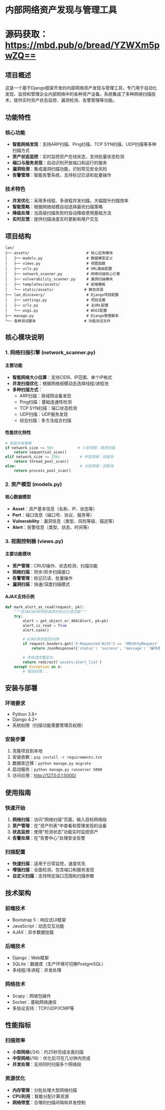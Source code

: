 # 内部网络资产发现与管理工具
# 源码获取：https://mbd.pub/o/bread/YZWXm5pwZQ==
## 项目概述

这是一个基于Django框架开发的内部网络资产发现与管理工具，专门用于自动化发现、监控和管理企业内部网络中的各种资产设备。系统集成了多种网络扫描技术，提供实时资产状态监控、漏洞检测、告警管理等功能。

## 功能特性

### 核心功能
- **智能网络发现**：支持ARP扫描、Ping扫描、TCP SYN扫描、UDP扫描等多种扫描方式
- **资产状态监控**：实时监控资产在线状态，支持批量状态检测
- **端口与服务发现**：自动识别开放端口和运行的服务
- **漏洞检测**：集成漏洞扫描功能，识别常见安全风险
- **告警管理**：智能告警系统，支持标记已读和批量操作

### 技术特色
- **并发优化**：采用多线程、多进程并发扫描，大幅提升扫描效率
- **智能策略**：根据网络规模自动选择最优扫描策略
- **降级处理**：当高级扫描失败时自动降级使用基础方法
- **实时反馈**：提供扫描进度实时更新和用户交互

## 项目结构

```
lan/
├── assets/                          # 核心应用模块
│   ├── models.py                    # 数据模型定义
│   ├── views.py                     # 视图函数
│   ├── urls.py                      # URL路由配置
│   ├── network_scanner.py           # 网络扫描核心引擎
│   ├── vulnerability_scanner.py     # 漏洞扫描模块
│   ├── templates/assets/            # 前端模板
│   └── static/assets/              # 静态资源
├── lan_discovery/                   # Django项目配置
│   ├── settings.py                  # 项目设置
│   ├── urls.py                      # 主URL配置
│   └── wsgi.py                      # WSGI配置
├── manage.py                        # Django管理脚本
└── 各种测试脚本                      # 功能测试文件
```

## 核心模块说明

### 1. 网络扫描引擎 (network_scanner.py)

#### 主要功能
- **智能网络大小估算**：支持CIDR、IP范围、单个IP格式
- **并发扫描优化**：根据网络规模动态选择线程/进程池
- **多种扫描方式**：
  - ARP扫描：局域网设备发现
  - Ping扫描：基础连通性检测
  - TCP SYN扫描：端口状态检测
  - UDP扫描：UDP服务发现
  - 综合扫描：多方法组合扫描

#### 性能优化特性
```python
# 智能并发策略
if network_size <= 50:           # 小型网络：顺序扫描
    return sequential_scan()
elif network_size <= 256:         # 中型网络：线程池
    return thread_pool_scan()
else:                             # 大型网络：进程池
    return process_pool_scan()
```

### 2. 资产模型 (models.py)

#### 核心数据模型
- **Asset**：资产基本信息（名称、IP、状态等）
- **Port**：端口信息（端口号、协议、服务等）
- **Vulnerability**：漏洞信息（类型、风险等级、描述等）
- **Alert**：告警信息（类型、状态、时间等）

### 3. 视图控制器 (views.py)

#### 主要功能模块
- **资产管理**：CRUD操作、状态检测、扫描功能
- **网络扫描**：同步/异步扫描接口
- **告警管理**：标记已读、批量操作
- **漏洞扫描**：快速/深度扫描模式

#### AJAX支持示例
```python
def mark_alert_as_read(request, pk):
    """支持AJAX和传统请求的标记已读功能"""
    try:
        alert = get_object_or_404(Alert, pk=pk)
        alert.is_read = True
        alert.save()
        
        # AJAX请求返回JSON
        if request.headers.get('X-Requested-With') == 'XMLHttpRequest':
            return JsonResponse({'status': 'success', 'message': '操作成功'})
        
        # 传统请求重定向
        return redirect('assets:alert_list')
    except Exception as e:
        # 错误处理...
```

## 安装与部署

### 环境要求
- Python 3.8+
- Django 4.2+
- 系统权限（扫描功能需要管理员权限）

### 安装步骤
1. 克隆项目到本地
2. 安装依赖：`pip install -r requirements.txt`
3. 数据库迁移：`python manage.py migrate`
4. 启动服务：`python manage.py runserver 5000`
5. 访问应用：http://127.0.0.1:5000/

## 使用指南

### 快速开始
1. **网络扫描**：访问"网络扫描"页面，输入目标网络段
2. **资产管理**：在"资产列表"中查看和管理发现的设备
3. **状态监控**：使用"检测状态"功能实时监控资产
4. **告警处理**：在"告警中心"处理安全告警

### 扫描配置
- **快速扫描**：适用于日常监控，速度优先
- **增强扫描**：全面检测，包含端口和服务发现
- **自定义扫描**：支持特定端口范围和扫描参数

## 技术架构

### 前端技术
- Bootstrap 5：响应式UI框架
- JavaScript：动态交互功能
- AJAX：异步数据加载

### 后端技术
- Django：Web框架
- SQLite：数据库（生产环境可切换PostgreSQL）
- 多线程/多进程：并发处理

### 网络技术
- Scapy：网络包操作
- Socket：基础网络通信
- 多协议支持：TCP/UDP/ICMP等

## 性能指标

### 扫描效率
- **小型网络**(/24)：约25秒完成全面扫描
- **中型网络**(/16)：优化后可在几分钟内完成
- **并发处理**：支持同时扫描多个网络段

### 资源优化
- **内存管理**：分批处理大型网络扫描
- **CPU利用**：智能分配计算资源
- **网络带宽**：合理的扫描间隔和并发控制


